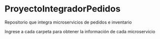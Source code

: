 # ProyectoIntegradorPedidos
Repositorio que integra microservicios de pedidos e inventario

Ingrese a cada carpeta para obtener la información de cada microservicio
